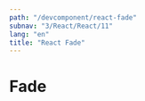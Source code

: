 ```yaml
---
path: "/devcomponent/react-fade"
subnav: "3/React/React/11"
lang: "en"
title: "React Fade"
---
```


# Fade

<reactfade1></reactfade1>